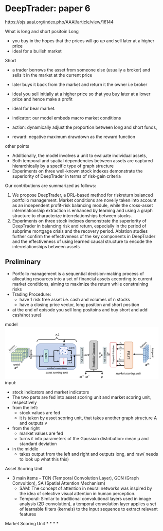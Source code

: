 # DeepTrader: paper 6

https://ojs.aaai.org/index.php/AAAI/article/view/16144 

What is long and short positoin
Long
* you buy in the hopes that the prices will go up and sell later at a higher price
* ideal for a bullish market

Short 
* a trader borrows the asset from someone else (usually a broker) and sells it in the market at the current price
* later buys it back from the market and return it the owner i.e broker
* ideal you sell initially at a higher price so that you buy later at a lower price and hence make a profit
* ideal for bear market.

* indicator: our model embeds macro market conditions 
* action: dynamically adjust the proportion between long and short funds,
* reward: negative maximum drawdown as the reward function



other points
* Additionally, the model involves a unit to evaluate individual assets,
* Both temporal and spatial dependencies between assets are captured hierarchically by a specific type of graph structure
* Experiments on three well-known stock indexes demonstrate the superiority of DeepTrader in terms of risk-gain criteria

Our contributions are summarized as follows:
1. We propose DeepTrader, a DRL-based method for riskreturn balanced portfolio management. Market conditions are novelly taken into account as an independent profit-risk balancing module, while the cross-asset interrelationship extraction is enhanced by learning and using a graph structure
to characterize interrelationships between stocks.
2. Experiments on three stock indexes demonstrate the superiority of DeepTrader in balancing risk and return, especially in the period of subprime mortgage crisis and the recovery period. Ablation studies further confirm the effectiveness of the key components in DeepTrader and the effectiveness of using learned causal structure to encode the interrelationships between assets

## Preliminary
* Portfolio management is a sequential decision-making process of allocating resources into a set of financial assets according to current market conditions, aiming to maximize the return while constraining risks
* Trading Procedure: 
    * have 1 risk free asset i.e. cash and volumes of n stocks
    * have a closing price vector, long position and short position
* at the end of episode you sell long positoins and buy short and add cash(not sure) 

model
![](./assets/p6_p1.png)
input:
* stock indicators and market indicators
* The two parts are fed into asset scoring unit and market scoring
unit, respectively
* from the left:
    * stock values are fed
    * it is taken by asset scoring unit, that takes another graph structure A and outputs v
* from the right
    * market values are fed
    * turns it into parameters of the Gaussian distribution: mean µ and standard deviation
* in the middle
    * takes output from the left and right and outputs long, and raw( needs to look up what this this)

Asset Scoring Unit

* 3 main items - TCN (Temporal Convolution Layer), GCN (Graph Convultion), SA (Spatial Attention Mechanism) 
    * SAM: The concept of attention in neural networks was inspired by the idea of selective visual attention in human perception. 
    * Temporal: Similar to traditional convolutional layers used in image analysis (2D convolution), a temporal convolution layer applies a set of learnable filters (kernels) to the input sequence to extract relevant features

Market Scoring Unit
* 
* 
* 
* 

